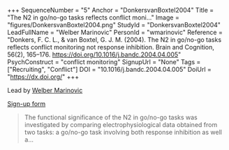 +++
SequenceNumber = "5"
Anchor = "DonkersvanBoxtel2004"
Title = "The N2 in go/no-go tasks reflects conflict moni..."
Image = "figures/DonkersvanBoxtel2004.png"
StudyId = "DonkersvanBoxtel2004"
LeadFullName = "Welber Marinovic"
PersonId = "wmarinovic"
Reference = "Donkers, F. C. L., & van Boxtel, G. J. M. (2004). The N2 in go/no-go tasks reflects conflict monitoring not response inhibition. Brain and Cognition, 56(2), 165–176. https://doi.org/10.1016/j.bandc.2004.04.005"
PsychConstruct = "conflict monitoring"
SignupUrl = "None"
Tags = ["Recruiting", "Conflict"]
DOI = "10.1016/j.bandc.2004.04.005"
DoiUrl = "https://dx.doi.org/"
+++

Lead by [Welber Marinovic](/people/#wmarinovic)

[Sign-up form](None)


> The functional significance of the N2 in go/no-go tasks was investigated by comparing electrophysiological data obtained from two tasks: a go/no-go task involving both response inhibition as well a...